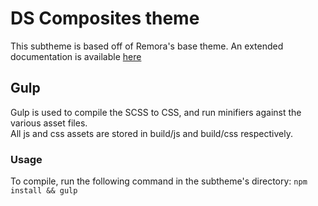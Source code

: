 # DS Composites theme
This subtheme is based off of Remora's base theme. An extended documentation is available [here](https://www.github.com/MRM-Remora/remora_base_theme/tree/master/README.md)

## Gulp
Gulp is used to compile the SCSS to CSS, and run minifiers against the various asset files.  
All js and css assets are stored in build/js and build/css respectively.

### Usage
To compile, run the following command in the subtheme's directory: `npm install && gulp`
